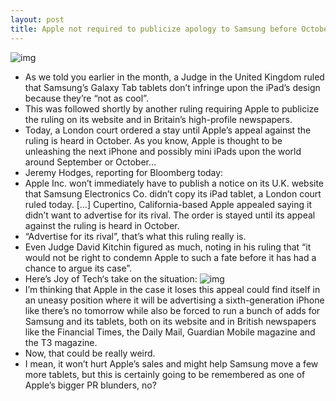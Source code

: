 ```yaml
---
layout: post
title: Apple not required to publicize apology to Samsung before October
---
```

![img](http://media.idownloadblog.com/wp-content/uploads/2011/09/bbb5f_Samsung-Galaxy-Tab-Apple-Ipad.jpeg)
* As we told you earlier in the month, a Judge in the United Kingdom ruled that Samsung’s Galaxy Tab tablets don’t infringe upon the iPad’s design because they’re “not as cool”.
* This was followed shortly by another ruling requiring Apple to publicize the ruling on its website and in Britain’s high-profile newspapers.
* Today, a London court ordered a stay until Apple’s appeal against the ruling is heard in October. As you know, Apple is thought to be unleashing the next iPhone and possibly mini iPads upon the world around September or October…
* Jeremy Hodges, reporting for Bloomberg today:
* Apple Inc. won’t immediately have to publish a notice on its U.K. website that Samsung Electronics Co. didn’t copy its iPad tablet, a London court ruled today. […] Cupertino, California-based Apple appealed saying it didn’t want to advertise for its rival. The order is stayed until its appeal against the ruling is heard in October.
* “Advertise for its rival”, that’s what this ruling really is.
* Even Judge David Kitchin figured as much, noting in his ruling that “it would not be right to condemn Apple to such a fate before it has had a chance to argue its case”.
* Here’s Joy of Tech‘s take on the situation:
![img](http://media.idownloadblog.com/wp-content/uploads/2012/07/Joy-of-Tech-Samsung-advert-on-Apple-website.gif)
* I’m thinking that Apple in the case it loses this appeal could find itself in an uneasy position where it will be advertising a sixth-generation iPhone like there’s no tomorrow while also be forced to run a bunch of adds for Samsung and its tablets, both on its website and in British newspapers like the Financial Times, the Daily Mail, Guardian Mobile magazine and the T3 magazine.
* Now, that could be really weird.
* I mean, it won’t hurt Apple’s sales and might help Samsung move a few more tablets, but this is certainly going to be remembered as one of Apple’s bigger PR blunders, no?

